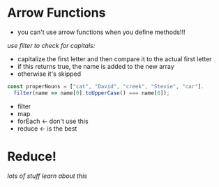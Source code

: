 
# Arrow Functions
- you can't use arrow functions when you define methods!!!

*use filter to check for capitals:*
  - capitalize the first letter and then compare it to the actual first letter
  - if this returns true, the name is added to the new array
  - otherwise it's skipped


```javascript 
const properNouns = ["cat", "David", "creek", "Stevie", "car"].
  filter(name => name[0].toUpperCase() === name[0]);
```

- filter
- map
- forEach <- don't use this
- reduce  <- is the best

# Reduce! 

*lots of stuff learn about this*